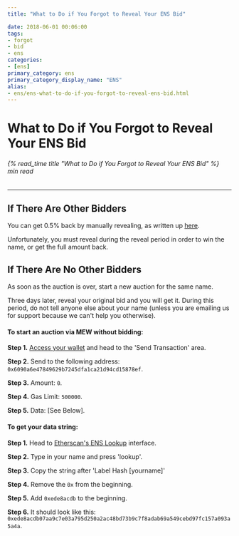 ```yaml
---
title: "What to Do if You Forgot to Reveal Your ENS Bid"

date: 2018-06-01 00:06:00
tags:
- forgot
- bid
- ens
categories:
- [ens]
primary_category: ens
primary_category_display_name: "ENS"
alias:
- ens/ens-what-to-do-if-you-forgot-to-reveal-ens-bid.html
---
```


# __What to Do if You Forgot to Reveal Your ENS Bid__
###### {% read_time title "What to Do if You Forgot to Reveal Your ENS Bid" %} min read
***

## __If There Are Other Bidders__

You can get 0.5% back by manually revealing, as written up [here][manualReveal].

Unfortunately, you must reveal during the reveal period in order to win the name, or get the full amount back.



## __If There Are No Other Bidders__
As soon as the auction is over, start a new auction for the same name.

Three days later, reveal your original bid and you will get it. During this period, do not tell anyone else about your name (unless you are emailing us for support because we can't help you otherwise).



#### __To start an auction via MEW without bidding:__
**Step 1.** [Access your wallet][accessWallet] and head to the 'Send Transaction' area. 

**Step 2.** Send to the following address: `0x6090a6e47849629b7245dfa1ca21d94cd15878ef`.

**Step 3.** Amount: `0`.

**Step 4.** Gas Limit: `500000`.

**Step 5.** Data: [See Below].



#### __To get your data string:__
**Step 1.** Head to [Etherscan's ENS Lookup][ensLookup] interface. 

**Step 2.** Type in your name and press 'lookup'.

**Step 3.** Copy the string after 'Label Hash [yourname]'

**Step 4.** Remove the `0x` from the beginning.

**Step 5.** Add `0xede8acdb` to the beginning.

**Step 6.** It should look like this:  `0xede8acdb07aa9c7e03a795d250a2ac48bd73b9c7f8adab69a549cebd97fc157a093a5a4a`.

[manualReveal]: /@@@@@@/ens/manually-reveal-ens-bid/
[accessWallet]: /@@@@@@/getting-started/how-to-access-your-wallet/
[ensLookup]: https://etherscan.io/enslookup?q=yourname.eth